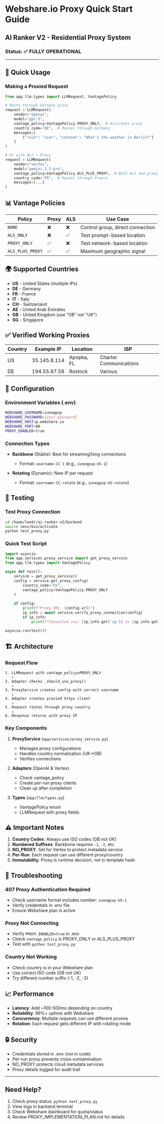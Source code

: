 # Webshare.io Proxy Quick Start Guide
## AI Ranker V2 - Residential Proxy System

### Status: ✅ FULLY OPERATIONAL

---

## 🚀 Quick Usage

### Making a Proxied Request

```python
from app.llm.types import LLMRequest, VantagePolicy

# Route through Germany proxy
request = LLMRequest(
    vendor="openai",
    model="gpt-5",
    vantage_policy=VantagePolicy.PROXY_ONLY,  # Activates proxy
    country_code="DE",  # Routes through Germany
    messages=[
        {"role": "user", "content": "What's the weather in Berlin?"}
    ]
)

# Or with ALS + Proxy
request = LLMRequest(
    vendor="vertex",
    model="gemini-2.5-pro",
    vantage_policy=VantagePolicy.ALS_PLUS_PROXY,  # Both ALS and proxy
    country_code="FR",  # Routes through France
    messages=[...]
)
```

## 📊 Vantage Policies

| Policy | Proxy | ALS | Use Case |
|--------|-------|-----|----------|
| `NONE` | ❌ | ❌ | Control group, direct connection |
| `ALS_ONLY` | ❌ | ✅ | Test prompt-based location |
| `PROXY_ONLY` | ✅ | ❌ | Test network-based location |
| `ALS_PLUS_PROXY` | ✅ | ✅ | Maximum geographic signal |

## 🌍 Supported Countries

- **US** - United States (multiple IPs)
- **DE** - Germany
- **FR** - France  
- **IT** - Italy
- **CH** - Switzerland
- **AE** - United Arab Emirates
- **GB** - United Kingdom (use "GB" not "UK")
- **SG** - Singapore

## ✅ Verified Working Proxies

| Country | Example IP | Location | ISP |
|---------|------------|----------|-----|
| US | 35.145.8.114 | Apopka, FL | Charter Communications |
| DE | 194.55.97.58 | Rostock | Various |

## 🔧 Configuration

### Environment Variables (.env)
```bash
WEBSHARE_USERNAME=iuneqpvp
WEBSHARE_PASSWORD=[your_password]
WEBSHARE_HOST=p.webshare.io
WEBSHARE_PORT=80
PROXY_ENABLED=true
```

### Connection Types

- **Backbone** (Stable): Best for streaming/long connections
  - Format: `username-CC-1` (e.g., `iuneqpvp-US-1`)
  
- **Rotating** (Dynamic): New IP per request
  - Format: `username-CC-rotate` (e.g., `iuneqpvp-US-rotate`)

## 🧪 Testing

### Test Proxy Connection
```bash
cd /home/leedr/ai-ranker-v2/backend
source venv/bin/activate
python test_proxy.py
```

### Quick Test Script
```python
import asyncio
from app.services.proxy_service import get_proxy_service
from app.llm.types import VantagePolicy

async def test():
    service = get_proxy_service()
    config = service.get_proxy_config(
        country_code="US",
        vantage_policy=VantagePolicy.PROXY_ONLY
    )
    
    if config:
        print(f"Proxy URL: {config.url}")
        ip_info = await service.verify_proxy_connection(config)
        if ip_info:
            print(f"Connected via: {ip_info.get('ip')} in {ip_info.get('city')}")

asyncio.run(test())
```

## 🏗️ Architecture

### Request Flow
```
1. LLMRequest with vantage_policy=PROXY_ONLY
   ↓
2. Adapter checks _should_use_proxy()
   ↓
3. ProxyService creates config with correct username
   ↓
4. Adapter creates proxied httpx client
   ↓
5. Request routes through proxy country
   ↓
6. Response returns with proxy IP
```

### Key Components

1. **ProxyService** (`app/services/proxy_service.py`)
   - Manages proxy configurations
   - Handles country normalization (UK→GB)
   - Verifies connections

2. **Adapters** (OpenAI & Vertex)
   - Check vantage_policy
   - Create per-run proxy clients
   - Clean up after completion

3. **Types** (`app/llm/types.py`)
   - VantagePolicy enum
   - LLMRequest with proxy fields

## ⚠️ Important Notes

1. **Country Codes**: Always use ISO codes (GB not UK)
2. **Numbered Suffixes**: Backbone requires `-1`, `-2`, etc.
3. **NO_PROXY**: Set for Vertex to protect metadata service
4. **Per-Run**: Each request can use different proxy/country
5. **Immutability**: Proxy is runtime decision, not in template hash

## 🐛 Troubleshooting

### 407 Proxy Authentication Required
- Check username format includes number: `iuneqpvp-US-1`
- Verify credentials in .env file
- Ensure Webshare plan is active

### Proxy Not Connecting
- Verify `PROXY_ENABLED=true` in .env
- Check `vantage_policy` is PROXY_ONLY or ALS_PLUS_PROXY
- Test with `python test_proxy.py`

### Country Not Working
- Check country is in your Webshare plan
- Use correct ISO code (GB not UK)
- Try different number suffix (-1, -2, -3)

## 📈 Performance

- **Latency**: Add ~100-500ms depending on country
- **Reliability**: 99%+ uptime with Webshare
- **Concurrency**: Multiple requests can use different proxies
- **Rotation**: Each request gets different IP with rotating mode

## 🔒 Security

- Credentials stored in .env (not in code)
- Per-run proxy prevents cross-contamination
- NO_PROXY protects cloud metadata services
- Proxy details logged for audit trail

---

## Need Help?

1. Check proxy status: `python test_proxy.py`
2. View logs in backend terminal
3. Check Webshare dashboard for quota/status
4. Review PROXY_IMPLEMENTATION_PLAN.md for details